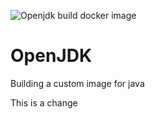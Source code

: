 
![Openjdk build docker image](https://github.com/oceanebelle/docker/workflows/Openjdk%20build%20docker%20image/badge.svg?branch=master&event=push)


# OpenJDK
Building a custom image for java

This is a change